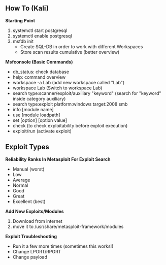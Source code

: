 ## How To (Kali)

**Starting Point**
1. systemctl start postgresql 
2. systemctl enable postgresql
3. msfdb init
    - Create SQL-DB in order to work with different Workspaces
    - Store scan results cumulative (better overview) 

**Msfconsole (Basic Commands)**
- db_status: check database
- help: command overview
- workspace -a Lab (add new workspace called "Lab")
- workspace Lab (Switch to workspace Lab)
- search type:scanner/exploit/auxiliary "keyword" (search for "keyword" inside category auxiliary)
- search type:exploit platform:windows target:2008 smb
- info [module name]
- use [module loadpath]
- set [option] [option value]
- check (to check exploitability before exploit execution)
- exploit/run (activate exploit)

## Exploit Types

**Reliability Ranks In Metasploit For Exploit Search**
- Manual (worst)
- Low
- Average
- Normal
- Good
- Great
- Excellent (best)

**Add New Exploits/Modules**
1. Download from internet
2. move it to /usr/share/metasploit-framework/modules

**Exploit Troubleshooting**
- Run it a few more times (sometimes this works!)
- Change LPORT/RPORT
- Change payload
